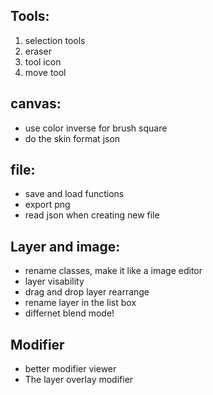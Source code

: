 ## Tools:
1. selection tools
2. eraser
3. tool icon
4. move tool

## canvas:
- use color inverse for brush square
- do the skin format json

## file:
- save and load functions
- export png
- read json when creating new file

## Layer and image:
- rename classes, make it like a image editor
- layer visability
- drag and drop layer rearrange
- rename layer in the list box
- differnet blend mode!


## Modifier
- better modifier viewer
- The layer overlay modifier